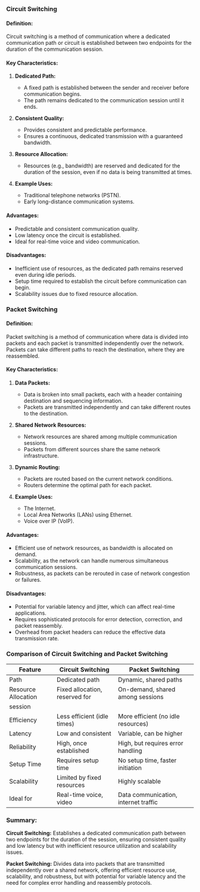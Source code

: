### Circuit Switching

#### **Definition:**
Circuit switching is a method of communication where a dedicated communication path or circuit is established between two endpoints for the duration of the communication session.

#### **Key Characteristics:**

1. **Dedicated Path:**
   - A fixed path is established between the sender and receiver before communication begins.
   - The path remains dedicated to the communication session until it ends.

2. **Consistent Quality:**
   - Provides consistent and predictable performance.
   - Ensures a continuous, dedicated transmission with a guaranteed bandwidth.

3. **Resource Allocation:**
   - Resources (e.g., bandwidth) are reserved and dedicated for the duration of the session, even if no data is being transmitted at times.

4. **Example Uses:**
   - Traditional telephone networks (PSTN).
   - Early long-distance communication systems.

#### **Advantages:**

- Predictable and consistent communication quality.
- Low latency once the circuit is established.
- Ideal for real-time voice and video communication.

#### **Disadvantages:**

- Inefficient use of resources, as the dedicated path remains reserved even during idle periods.
- Setup time required to establish the circuit before communication can begin.
- Scalability issues due to fixed resource allocation.

### Packet Switching

#### **Definition:**
Packet switching is a method of communication where data is divided into packets and each packet is transmitted independently over the network. Packets can take different paths to reach the destination, where they are reassembled.

#### **Key Characteristics:**

1. **Data Packets:**
   - Data is broken into small packets, each with a header containing destination and sequencing information.
   - Packets are transmitted independently and can take different routes to the destination.

2. **Shared Network Resources:**
   - Network resources are shared among multiple communication sessions.
   - Packets from different sources share the same network infrastructure.

3. **Dynamic Routing:**
   - Packets are routed based on the current network conditions.
   - Routers determine the optimal path for each packet.

4. **Example Uses:**
   - The Internet.
   - Local Area Networks (LANs) using Ethernet.
   - Voice over IP (VoIP).

#### **Advantages:**

- Efficient use of network resources, as bandwidth is allocated on demand.
- Scalability, as the network can handle numerous simultaneous communication sessions.
- Robustness, as packets can be rerouted in case of network congestion or failures.

#### **Disadvantages:**

- Potential for variable latency and jitter, which can affect real-time applications.
- Requires sophisticated protocols for error detection, correction, and packet reassembly.
- Overhead from packet headers can reduce the effective data transmission rate.

### Comparison of Circuit Switching and Packet Switching

| Feature                       | Circuit Switching                    | Packet Switching                      |
|-------------------------------|--------------------------------------|---------------------------------------|
| Path                          | Dedicated path                       | Dynamic, shared paths                 |
| Resource Allocation           | Fixed allocation, reserved for       | On-demand, shared among sessions      |
|                                 session                              |                                       |
| Efficiency                    | Less efficient (idle times)          | More efficient (no idle resources)    |
| Latency                       | Low and consistent                   | Variable, can be higher               |
| Reliability                   | High, once established               | High, but requires error handling     |
| Setup Time                    | Requires setup time                  | No setup time, faster initiation      |
| Scalability                   | Limited by fixed resources           | Highly scalable                       |
| Ideal for                     | Real-time voice, video               | Data communication, internet traffic  |

### Summary:

**Circuit Switching:** Establishes a dedicated communication path between two endpoints for the duration of the session, ensuring consistent quality and low latency but with inefficient resource utilization and scalability issues.

**Packet Switching:** Divides data into packets that are transmitted independently over a shared network, offering efficient resource use, scalability, and robustness, but with potential for variable latency and the need for complex error handling and reassembly protocols.